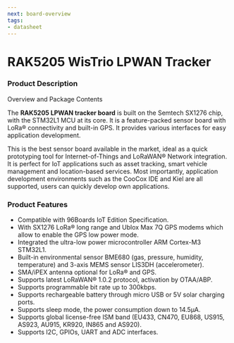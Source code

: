 ```yaml
---
next: board-overview
tags:
- datasheet
---
```


# RAK5205 WisTrio LPWAN Tracker

<rk-img
  src="/assets/images/datasheet/rak5205/rak5205-wistrio-lpwan-tracker.png"
  width="25%"
  figure-number="1"
  caption="RAK5205 WisTrio LPWAN Tracker"
/>

### Product Description

Overview and Package Contents

The **RAK5205 LPWAN tracker board** is built on the Semtech SX1276 chip, with the STM32L1 MCU at its core. It is a feature-packed sensor board with LoRa® connectivity and built-in GPS. It provides various interfaces for easy application development.

 This is the best sensor board available in the market, ideal as a quick prototyping tool for Internet-of-Things and LoRaWAN® Network integration. It is perfect for IoT applications such as asset tracking, smart vehicle management and location-based services. Most importantly, application development environments such as the CooCox IDE and Kiel are all supported, users can quickly develop own applications.

### Product Features

- Compatible with 96Boards IoT Edition Specification. 
- With SX1276 LoRa® long range and Ublox Max 7Q GPS modems which allow to
enable the GPS low power mode. 
- Integrated the ultra-low power microcontroller ARM Cortex-M3 STM32L1. 
- Built-in environmental sensor BME680 (gas, pressure, humidity, temperature) and
3-axis MEMS sensor LIS3DH (accelerometer). 
- SMA/iPEX antenna optional for LoRa® and GPS.
- Supports latest LoRaWAN® 1.0.2 protocol, activation by OTAA/ABP.
- Supports programmable bit rate up to 300kbps. 
- Supports rechargeable battery through micro USB or 5V solar charging ports. 
- Supports sleep mode, the power consumption down to 14.5μA. 
- Supports global license-free ISM band (EU433, CN470, EU868, US915, AS923, AU915, KR920, IN865 and AS920). 
- Supports I2C, GPIOs, UART and ADC interfaces.

